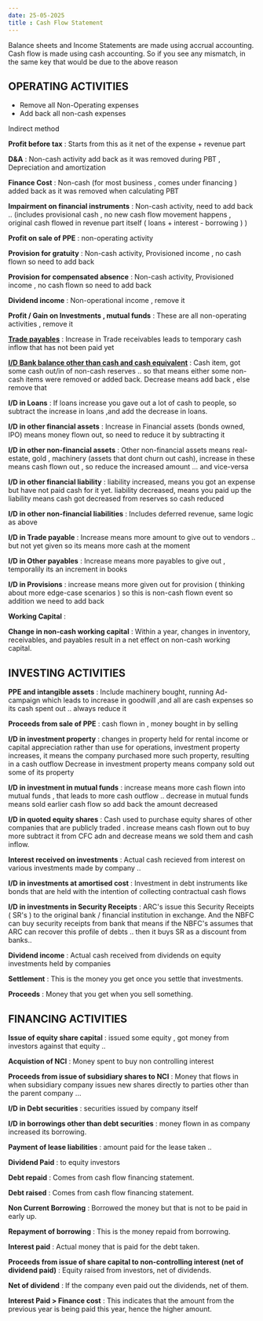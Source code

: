 ```yaml
---
date: 25-05-2025
title : Cash Flow Statement
---
```


Balance sheets and Income Statements are made using accrual accounting. 
Cash flow is made using cash accounting. 
So if you see any mismatch, in the same key that would be due to the above reason  

## OPERATING ACTIVITIES

* Remove all Non-Operating expenses
* Add back all non-cash expenses

Indirect method

**Profit before tax** : Starts from this as it net of the expense + revenue part    

**D&A** : Non-cash activity add back as it was removed during PBT , Depreciation and amortization

**Finance Cost** : Non-cash (for most business , comes under financing ) added back as it was removed when calculating PBT

**Impairment on financial instruments** : Non-cash activity, need to add back .. (includes provisional cash , no new cash flow movement happens , original cash flowed in revenue part itself ( loans + interest - borrowing ) )

**Profit on sale of PPE** : non-operating activity 

**Provision for gratuity** : Non-cash activity, Provisioned income , no cash flown so need to add back

**Provision for compensated absence** : Non-cash activity, Provisioned income , no cash flown so need to add back

**Dividend income** : Non-operational income , remove it

**Profit / Gain on Investments , mutual funds** : These are all non-operating activities , remove it

[**Trade payables**](cash_flow/trade_receivable.md) : Increase in Trade receivables leads to temporary cash inflow that has not been paid yet 

[**I/D Bank balance other than cash and cash equivalent**](cash_flow/bank_balance.md) : Cash item, got some cash out/in of non-cash reserves .. so that means either some non-cash items were removed or added back. Decrease means add back , else remove that 

**I/D in Loans**  : If loans increase you gave out a lot of cash to people, so subtract the increase in loans ,and add the decrease in loans. 

**I/D in other financial assets** :  Increase in Financial assets (bonds owned, IPO) means money flown out, so need to reduce it by subtracting it 

**I/D in other non-financial assets** : Other non-financial assets means real-estate, gold , machinery (assets that dont churn out cash), increase in these means cash flown out , so reduce the increased amount ... and vice-versa 

**I/D in other financial liability** : liability increased, means you got an expense but have not paid cash for it yet. liability decreased, means you paid up the liability means cash got decreased from reserves so cash reduced 

**I/D in other non-financial liabilities** : Includes deferred revenue, same logic as above

**I/D in Trade payable** : Increase means more amount to give out to vendors .. but not yet given so its means more cash at the moment    

**I/D in Other payables** : Increase means more payables to give out , temporalily its an increment in books

**I/D in Provisions** : increase means more given out for provision ( thinking about more edge-case scenarios ) so this is non-cash flown event so addition we need to add back  

**Working Capital** : 

**Change in non-cash working capital** : Within a year, changes in inventory, receivables, and payables result in a net effect on non-cash working capital.

## INVESTING ACTIVITIES

**PPE and intangible assets** : Include machinery bought, running Ad-campaign which leads to increase in goodwill ,and all are cash expenses so its cash spent out .. always reduce it

**Proceeds from sale of PPE** : cash flown in , money bought in by selling 

**I/D in investment property** : changes in property held for rental income or capital appreciation rather than use for operations, investment property increases, it means the company purchased more such property, resulting in a cash outflow
Decrease in investment property means company sold out some of its property 

**I/D in investment in mutual funds** : increase means more cash flown into mutual funds , that leads to more cash outflow .. decrease in mutual funds means sold earlier cash flow so add back the amount decreased

**I/D in quoted equity shares** : Cash used to purchase equity shares of other companies that are publicly traded . increase means cash flown out to buy more subtract it from CFC adn and decrease means we sold them and cash inflow. 

**Interest received on investments** : Actual cash recieved from interest on various investments made by company .. 

**I/D in investments at amortised cost** : Investment in debt instruments like bonds that are held with the intention of collecting contractual cash flows  

**I/D in investments in Security Receipts** : ARC's issue this Security Receipts ( SR's ) to the original bank / financial institution in exchange. And the NBFC can buy security receipts from bank that means if the NBFC's assumes that ARC can recover this profile of debts .. then it buys SR as a discount from banks..  

**Dividend income** : Actual cash received from dividends on equity investments held by companies 

**Settlement** : This is the money you get once you settle that investments.

**Proceeds** : Money that you get when you sell something.

## FINANCING ACTIVITIES

**Issue of equity share capital** : issued some equity , got money from investors against that equity .. 

**Acquistion of NCI** : Money spent to buy non controlling interest 

**Proceeds from issue of subsidiary shares to NCI** : Money that flows in when subsidiary company issues new shares directly to parties other than the parent company ...

**I/D in Debt securities** : securities issued by company itself 

**I/D in borrowings other than debt securities** : money flown in as company increased its borrowing. 

**Payment of lease liabilities** : amount paid for the lease taken .. 

**Dividend Paid** : to equity investors

**Debt repaid** : Comes from cash flow financing statement.

**Debt raised** : Comes from cash flow financing statement.

**Non Current Borrowing** : Borrowed the money but that is not to be paid in early up.

**Repayment of borrowing** : This is the money repaid from borrowing.

**Interest paid** : Actual money that is paid for the debt taken.

**Proceeds from issue of share capital to non-controlling interest (net of dividend paid)** : Equity raised from investors, net of dividends.

**Net of dividend** : If the company even paid out the dividends, net of them.

**Interest Paid > Finance cost** : This indicates that the amount from the previous year is being paid this year, hence the higher amount.
